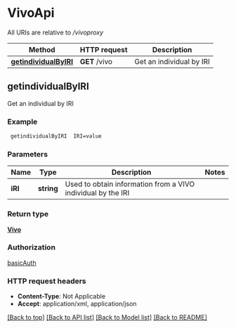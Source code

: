 # VivoApi

All URIs are relative to */vivoproxy*

Method | HTTP request | Description
------------- | ------------- | -------------
[**getindividualByIRI**](VivoApi.md#getindividualByIRI) | **GET** /vivo | Get an individual by IRI


## **getindividualByIRI**

Get an individual by IRI



### Example
```bash
 getindividualByIRI  IRI=value
```

### Parameters

Name | Type | Description  | Notes
------------- | ------------- | ------------- | -------------
 **iRI** | **string** | Used to obtain information from a VIVO individual by the IRI |

### Return type

[**Vivo**](Vivo.md)

### Authorization

[basicAuth](../README.md#basicAuth)

### HTTP request headers

 - **Content-Type**: Not Applicable
 - **Accept**: application/xml, application/json

[[Back to top]](#) [[Back to API list]](../README.md#documentation-for-api-endpoints) [[Back to Model list]](../README.md#documentation-for-models) [[Back to README]](../README.md)

